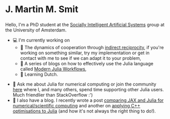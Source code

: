 <h1 align="left">J. Martin M. Smit</h1>
<h3 align="center"></h3>
Hello, I'm a PhD student at the
<a href="https://ivi.uva.nl/research/socially-intelligent-artificial-systems-group.html">Socially Intelligent Artificial Systems</a> group at the University of Amsterdam.


* 💻 I'm currently working on
  * 🤝 The dynamics of cooperation through [indirect reciprocity](https://github.com/sias-uva/indirect-reciprocity), if you're working on something similar, try my implementation or get in contact with me to see if we can adapt it to your problem,
  * 📖 A series of blogs on how to effectively use the Julia language called [Modern Julia Workflows](https://github.com/gdalle/ModernJuliaWorkflows),
  * 📙 Learning Dutch.

- 💬 Ask me about Julia for numerical computing or join the community [here](https://discourse.julialang.org/invites/hnaCB2PTH9) where I, and many others, spend time supporting other Julia users. Much friendlier than StackOverflow :')
- 📝 I also have a blog. I recently wrote a post <a href="https://jacobussmit.com/blogposts/jax-julia-comparison.html">comparing JAX and Julia for numerical/scientific computing</a> and another on <a href="https://forem.julialang.org/jacobusmmsmit/writing-optimised-julia-with-wisdom-from-c-pfj-temp-slug-4569728?preview=84e54102777f4dca084c329f096d93bbaca017a842a47aa3530d5f201f8da66962b67358c7d64cc25d240385c6423c24e171626dc0ea87b2bc0a31b7">applying C++ optimisations to Julia</a> (and how it's not always the right thing to do!). 
